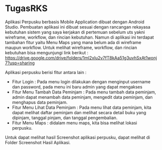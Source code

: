 # TugasRKS
Aplikasi Perpusku berbasis Mobile Application dibuat dengan Android Studio. Pembuatan aplikasi ini dibuat sesuai dengan rancangan rekayasa kebutuhan sistem yang saya kerjakan di pertemuan sebelum uts yakni wireframe, workflow, dan rincian kebutuhan.
Namun di aplikasi ini terdapat tambahan fitur yaitu Menu Maps yang mana belum ada di wireframe maupun workflow. 
Untuk melihat wireframe, workflow, dan rincian kebutuhan bisa mengunjungi link berikut : https://drive.google.com/drive/folders/1mI2xlu2v7fT8kAa51g3uvhSxAt1wonj7?usp=sharing

Aplikasi perpusku berisi fitur antara lain :
- Fitur Login : Pada menu login dilakukan dengan menginput username dan password, pada menu ini baru admin yang dapat mengakses
- Fitur Menu Tambah Data Peminjam : Pada menu tambah data peminjam, admin dapat menambah data peminjam, mengedit data peminjam, dan menghapus data peminjam.
- Fitur Menu Lihat Data Peminjam : Pada menu lihat data peminjam, kita dapat melihat daftar peminjam dan melihat secara detail buku yang dipinjam, tanggal pinjam, dan tanggal pengembalian.
- Fitur Menu Maps : didalam menu maps, kita bisa melihat lokasi perpusku.

Untuk dapat melihat hasil Screenshot aplikasi perpusku, dapat melihat di Folder Screenshot Hasil Aplikasi.
